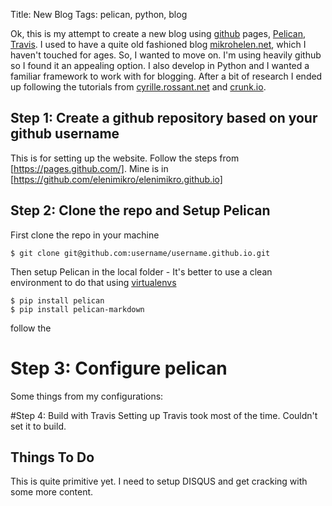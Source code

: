 Title: New Blog
Tags: pelican, python, blog

Ok, this is my attempt to create a new blog using [github](github.io) pages, [Pelican](http://docs.getpelican.com/en/3.6.3/), [Travis](). I used to have a quite old fashioned blog [mikrohelen.net](http://mikrohelen.net), which I haven't touched for ages. So, I wanted to move on. I'm using heavily github so I found it an appealing option. I also develop in Python and I wanted a familiar framework to work with for blogging. After a bit of research I ended up following the tutorials from [cyrille.rossant.net](http://cyrille.rossant.net/pelican-github/) and [crunk.io](http://crunk.io/post/introduction-to-pelican/). 

## Step 1: Create a github repository based on your github username
This is for setting up the website. Follow the steps from [https://pages.github.com/]. Mine is in [https://github.com/elenimikro/elenimikro.github.io]

## Step 2: Clone the repo and Setup Pelican 
First clone the repo in your machine
```shell
$ git clone git@github.com:username/username.github.io.git
```
Then setup Pelican in the local folder - It's better to use a clean environment to do that using [virtualenvs](http://docs.python-guide.org/en/latest/dev/virtualenvs/)
 ```shell
$ pip install pelican
$ pip install pelican-markdown
```

follow the 

# Step 3: Configure pelican 
Some things from my configurations:

#Step 4: Build with Travis 
Setting up Travis took most of the time. Couldn't set it to build. 


## Things To Do
This is quite primitive yet. I need to setup DISQUS and get cracking with some more content. 